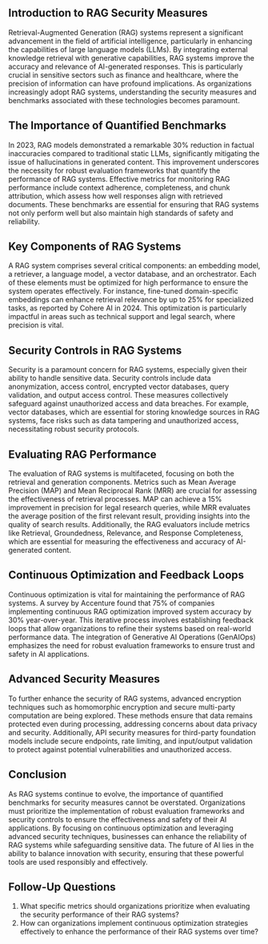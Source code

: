 ## Introduction to RAG Security Measures
Retrieval-Augmented Generation (RAG) systems represent a significant advancement in the field of artificial intelligence, particularly in enhancing the capabilities of large language models (LLMs). By integrating external knowledge retrieval with generative capabilities, RAG systems improve the accuracy and relevance of AI-generated responses. This is particularly crucial in sensitive sectors such as finance and healthcare, where the precision of information can have profound implications. As organizations increasingly adopt RAG systems, understanding the security measures and benchmarks associated with these technologies becomes paramount.

## The Importance of Quantified Benchmarks
In 2023, RAG models demonstrated a remarkable 30% reduction in factual inaccuracies compared to traditional static LLMs, significantly mitigating the issue of hallucinations in generated content. This improvement underscores the necessity for robust evaluation frameworks that quantify the performance of RAG systems. Effective metrics for monitoring RAG performance include context adherence, completeness, and chunk attribution, which assess how well responses align with retrieved documents. These benchmarks are essential for ensuring that RAG systems not only perform well but also maintain high standards of safety and reliability.

## Key Components of RAG Systems
A RAG system comprises several critical components: an embedding model, a retriever, a language model, a vector database, and an orchestrator. Each of these elements must be optimized for high performance to ensure the system operates effectively. For instance, fine-tuned domain-specific embeddings can enhance retrieval relevance by up to 25% for specialized tasks, as reported by Cohere AI in 2024. This optimization is particularly impactful in areas such as technical support and legal search, where precision is vital.

## Security Controls in RAG Systems
Security is a paramount concern for RAG systems, especially given their ability to handle sensitive data. Security controls include data anonymization, access control, encrypted vector databases, query validation, and output access control. These measures collectively safeguard against unauthorized access and data breaches. For example, vector databases, which are essential for storing knowledge sources in RAG systems, face risks such as data tampering and unauthorized access, necessitating robust security protocols.

## Evaluating RAG Performance
The evaluation of RAG systems is multifaceted, focusing on both the retrieval and generation components. Metrics such as Mean Average Precision (MAP) and Mean Reciprocal Rank (MRR) are crucial for assessing the effectiveness of retrieval processes. MAP can achieve a 15% improvement in precision for legal research queries, while MRR evaluates the average position of the first relevant result, providing insights into the quality of search results. Additionally, the RAG evaluators include metrics like Retrieval, Groundedness, Relevance, and Response Completeness, which are essential for measuring the effectiveness and accuracy of AI-generated content.

## Continuous Optimization and Feedback Loops
Continuous optimization is vital for maintaining the performance of RAG systems. A survey by Accenture found that 75% of companies implementing continuous RAG optimization improved system accuracy by 30% year-over-year. This iterative process involves establishing feedback loops that allow organizations to refine their systems based on real-world performance data. The integration of Generative AI Operations (GenAIOps) emphasizes the need for robust evaluation frameworks to ensure trust and safety in AI applications.

## Advanced Security Measures
To further enhance the security of RAG systems, advanced encryption techniques such as homomorphic encryption and secure multi-party computation are being explored. These methods ensure that data remains protected even during processing, addressing concerns about data privacy and security. Additionally, API security measures for third-party foundation models include secure endpoints, rate limiting, and input/output validation to protect against potential vulnerabilities and unauthorized access.

## Conclusion
As RAG systems continue to evolve, the importance of quantified benchmarks for security measures cannot be overstated. Organizations must prioritize the implementation of robust evaluation frameworks and security controls to ensure the effectiveness and safety of their AI applications. By focusing on continuous optimization and leveraging advanced security techniques, businesses can enhance the reliability of RAG systems while safeguarding sensitive data. The future of AI lies in the ability to balance innovation with security, ensuring that these powerful tools are used responsibly and effectively.

## Follow-Up Questions
1. What specific metrics should organizations prioritize when evaluating the security performance of their RAG systems?
2. How can organizations implement continuous optimization strategies effectively to enhance the performance of their RAG systems over time?